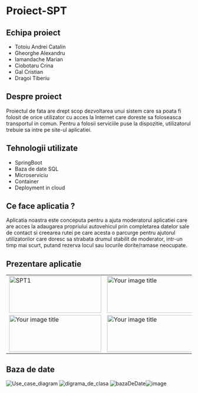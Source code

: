 # Proiect-SPT
## Echipa proiect
* Totoiu Andrei Catalin
* Gheorghe Alexandru
* Iamandache Marian
* Ciobotaru Crina
* Gal Cristian
* Dragoi Tiberiu
## Despre proiect
 Proiectul de fata are drept scop dezvoltarea unui sistem care sa poata fi folosit de orice utilizator cu acces la Internet care doreste sa foloseasca transportul in comun. Pentru a folosii serviciile puse la dispozitie, utilizatorul trebuie sa intre pe site-ul aplicatiei.
## Tehnologii utilizate
* SpringBoot
* Baza de date SQL
* Microserviciu
* Container
* Deployment in cloud
## Ce face aplicatia ?
Aplicatia noastra este conceputa pentru a ajuta moderatorul aplicatiei care are acces la adaugarea propriului autovehicul prin completarea datelor sale de contact si creearea rutei pe care acesta o parcurge pentru ajutorul utilizatorilor care doresc sa strabata drumul stabilit de moderator, intr-un timp mai scurt, putand rezerva locul sau locurile dorite/ramase neocupate.
## Prezentare aplicatie
<table>
  <tr>
    <td><img src="https://user-images.githubusercontent.com/76403182/212392350-1f17736f-9cb2-4edd-8c15-8bf1b6d77edf.png" alt="SPT1" width="250" height="100"/></td>
    <td><img src="https://user-images.githubusercontent.com/76403182/212392356-c5a00311-9061-43ec-bce3-5829bd841d6c.png" alt="Your image title" width="250" height="100"/></td>
    <td><img src="https://user-images.githubusercontent.com/76403182/212392358-c699bd83-ab35-4b1a-8816-d2dbec5a6b09.png" alt="Your image title" width="250" height="100"/></td>
  </tr>
  <tr>
    <td><img src="https://user-images.githubusercontent.com/76403182/212397164-2bde8ff7-d21d-4fb0-91e9-b26ac176617f.png" alt="Your image title" width="250" height="100"/></td>
    <td><img src="https://user-images.githubusercontent.com/76403182/212392363-f65d04cb-0405-4ff3-8f59-9f5448b4b15e.png" alt="Your image title" width="250" height="100"/></td>
    <td><img src="https://user-images.githubusercontent.com/76403182/212392366-ff44753b-c14c-46fc-9e64-21c83c4720f1.png" alt="Your image title" width="250" height="100"/></td>
  </tr>
  
</table>

## Baza de date
![Use_case_diagram](https://user-images.githubusercontent.com/76403182/215259025-6a7a7b1a-f03a-405b-be65-6a624f3b2f96.png)
![digrama_de_clasa](https://user-images.githubusercontent.com/76403182/215259003-5af2fd30-185f-43de-83dc-ee684fe2e435.png)
![bazaDeDate](https://user-images.githubusercontent.com/76403182/215259107-8b76e116-8e62-43db-8df7-14a3f715cb4a.png)![image](https://user-images.githubusercontent.com/76403182/216767261-bdc5f86b-80f4-4891-b7fe-128acaa7dfc1.png)

